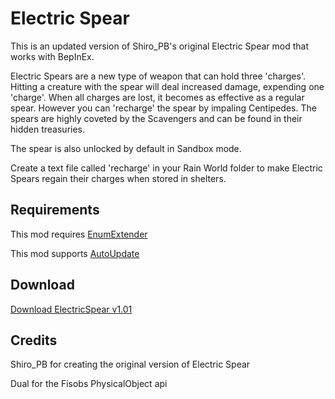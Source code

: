 # Electric Spear
This is an updated version of Shiro_PB's original Electric Spear mod that works with BepInEx.

Electric Spears are a new type of weapon that can hold three 'charges'. Hitting a creature with the spear will deal increased damage, expending one 'charge'. When all charges are lost, it becomes as effective as a regular spear. However you can 'recharge' the spear by impaling Centipedes.
The spears are highly coveted by the Scavengers and can be found in their hidden treasuries.

The spear is also unlocked by default in Sandbox mode.

Create a text file called 'recharge' in your Rain World folder to make Electric Spears regain their charges when stored in shelters.

## Requirements
This mod requires [EnumExtender](https://beestuff.pythonanywhere.com/audb/api/mods/0/1/download/latest)

This mod supports [AutoUpdate](https://beestuff.pythonanywhere.com/audb/api/mods/0/0/download/latest)

## Download
[Download ElectricSpear v1.01](https://github.com/LeeMoriya/ElectricSpear/releases/tag/v1.01)

## Credits
Shiro_PB for creating the original version of Electric Spear

Dual for the Fisobs PhysicalObject api
